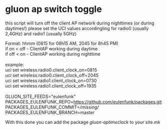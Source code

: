 gluon ap switch toggle
=========================

this script will turn off the client AP network during nighttimes (or during daytimes!)
please set the UCI values accordingling for radio0 (usually 2,4GHz) and radio1 (usually 5GHz)

Format: hhmm (0815 for 08h15 AM, 2045 for 8h45 PM)<br>
if on < off - ClientAP working during daytime<br>
if off < on - ClientAP working during nighttime<br>
<br>
example: <br>
uci set wireless.radio0.client_clock_on=0815<br>
uci set wireless.radio0.client_clock_off=2045<br>
uci set wireless.radio1.client_clock_on=0730<br>
uci set wireless.radio1.client_clock_off=1935<br>
<br>
GLUON_SITE_FEEDS="eulenfunk"<br>
PACKAGES_EULENFUNK_REPO=https://github.com/eulenfunk/packages.git<br>
PACKAGES_EULENFUNK_COMMIT=*/missing/*<br>
PACKAGES_EULENFUNK_BRANCH=master<br>

With this done you can add the package *gluon-aptimeclock* to your site.mk

